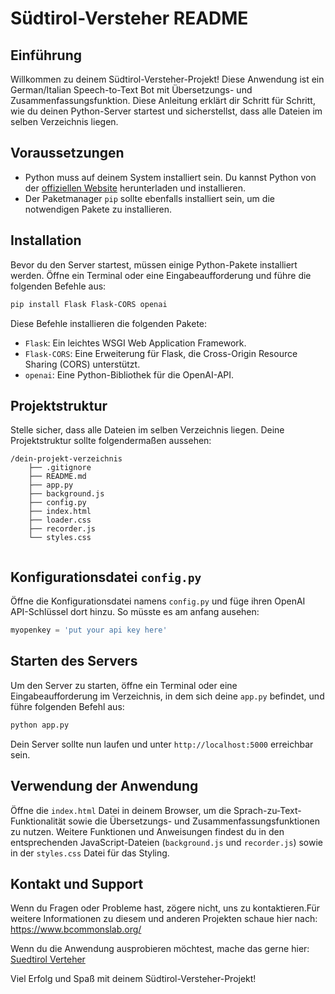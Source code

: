 # Südtirol-Versteher README





## Einführung

Willkommen zu deinem Südtirol-Versteher-Projekt! Diese Anwendung ist ein German/Italian Speech-to-Text Bot mit Übersetzungs- und Zusammenfassungsfunktion. Diese Anleitung erklärt dir Schritt für Schritt, wie du deinen Python-Server startest und sicherstellst, dass alle Dateien im selben Verzeichnis liegen.

## Voraussetzungen

- Python muss auf deinem System installiert sein. Du kannst Python von der [offiziellen Website](https://www.python.org/) herunterladen und installieren.
- Der Paketmanager `pip` sollte ebenfalls installiert sein, um die notwendigen Pakete zu installieren.

## Installation

Bevor du den Server startest, müssen einige Python-Pakete installiert werden. Öffne ein Terminal oder eine Eingabeaufforderung und führe die folgenden Befehle aus:

```bash
pip install Flask Flask-CORS openai
```

Diese Befehle installieren die folgenden Pakete:
- `Flask`: Ein leichtes WSGI Web Application Framework.
- `Flask-CORS`: Eine Erweiterung für Flask, die Cross-Origin Resource Sharing (CORS) unterstützt.
- `openai`: Eine Python-Bibliothek für die OpenAI-API.

## Projektstruktur

Stelle sicher, dass alle Dateien im selben Verzeichnis liegen. Deine Projektstruktur sollte folgendermaßen aussehen:

```
/dein-projekt-verzeichnis
    ├── .gitignore
    ├── README.md
    ├── app.py
    ├── background.js
    ├── config.py
    ├── index.html
    ├── loader.css
    ├── recorder.js
    └── styles.css
    
```

## Konfigurationsdatei `config.py`

Öffne die Konfigurationsdatei namens `config.py` und füge ihren OpenAI API-Schlüssel dort hinzu. So müsste es am anfang ausehen:

```python
myopenkey = 'put your api key here'
```

## Starten des Servers

Um den Server zu starten, öffne ein Terminal oder eine Eingabeaufforderung im Verzeichnis, in dem sich deine `app.py` befindet, und führe folgenden Befehl aus:

```bash
python app.py
```

Dein Server sollte nun laufen und unter `http://localhost:5000` erreichbar sein.

## Verwendung der Anwendung

Öffne die `index.html` Datei in deinem Browser, um die Sprach-zu-Text-Funktionalität sowie die Übersetzungs- und Zusammenfassungsfunktionen zu nutzen. Weitere Funktionen und Anweisungen findest du in den entsprechenden JavaScript-Dateien (`background.js` und `recorder.js`) sowie in der `styles.css` Datei für das Styling.

## Kontakt und Support

Wenn du Fragen oder Probleme hast, zögere nicht, uns zu kontaktieren.Für weitere Informationen zu diesem und anderen Projekten schaue hier nach: https://www.bcommonslab.org/

Wenn du die Anwendung ausprobieren möchtest, mache das gerne hier: 
[Suedtirol Verteher](https://app.bcommonslab.org/suedtirolversteher/)

Viel Erfolg und Spaß mit deinem Südtirol-Versteher-Projekt!
